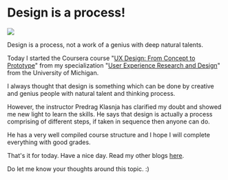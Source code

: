 # Design is a process!

![](http://taditdash.co.in/wp-content/uploads/2020/09/Design-is-a-Process.jpg)

Design is a process, not a work of a genius with deep natural talents.

Today I started the Coursera course "[UX Design: From Concept to Prototype](https://www.coursera.org/learn/ux-design-concept-wireframe/home/welcome)" from my specialization "[User Experience Research and Design](https://www.coursera.org/specializations/michiganux)" from the University of Michigan.

I always thought that design is something which can be done by creative and genius people with natural talent and thinking process.

However, the instructor Predrag Klasnja has clarified my doubt and showed me new light to learn the skills. He says that design is actually a process comprising of different steps, if taken in sequence then anyone can do.

He has a very well compiled course structure and I hope I will complete everything with good grades.

That's it for today. Have a nice day. Read my other blogs [here](http://taditdash.co.in/blogs/).

Do let me know your thoughts around this topic. :)